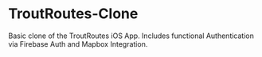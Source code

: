 # TroutRoutes-Clone

Basic clone of the TroutRoutes iOS App. Includes functional Authentication via Firebase Auth and Mapbox Integration.
